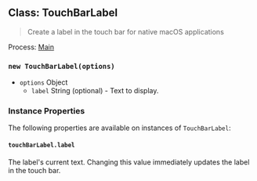 ## Class: TouchBarLabel

> Create a label in the touch bar for native macOS applications

Process: [Main](../tutorial/quick-start.md#main-process)

### `new TouchBarLabel(options)`

* `options` Object
  * `label` String (optional) - Text to display.

### Instance Properties

The following properties are available on instances of `TouchBarLabel`:

#### `touchBarLabel.label`

The label's current text. Changing this value immediately updates the label in
the touch bar.
